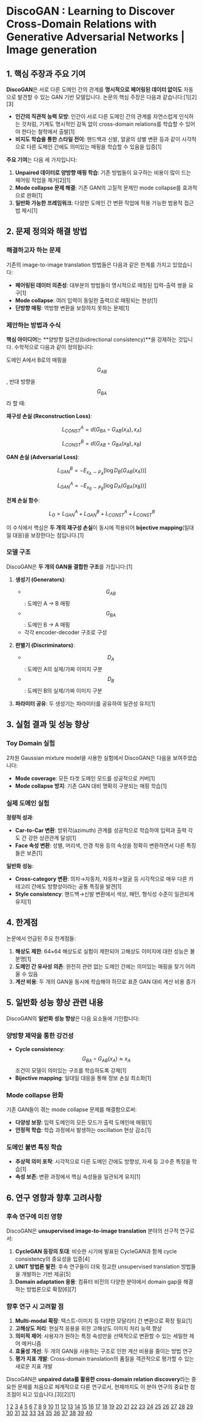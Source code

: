 # DiscoGAN : Learning to Discover Cross-Domain Relations with Generative Adversarial Networks | Image generation

## 1. 핵심 주장과 주요 기여

**DiscoGAN**은 서로 다른 도메인 간의 관계를 **명시적으로 페어링된 데이터 없이도** 자동으로 발견할 수 있는 GAN 기반 모델입니다. 논문의 핵심 주장은 다음과 같습니다:[1][2][3]

- **인간의 직관적 능력 모방**: 인간이 서로 다른 도메인 간의 관계를 자연스럽게 인식하는 것처럼, 기계도 명시적인 감독 없이 cross-domain relations를 학습할 수 있어야 한다는 철학에서 출발[1]
- **비지도 학습을 통한 스타일 전이**: 핸드백과 신발, 얼굴의 성별 변환 등과 같이 시각적으로 다른 도메인 간에도 의미있는 매핑을 학습할 수 있음을 입증[1]

**주요 기여**는 다음 세 가지입니다:
1. **Unpaired 데이터로 양방향 매핑 학습**: 기존 방법들이 요구하는 비용이 많이 드는 페어링 작업을 제거[2][1]
2. **Mode collapse 문제 해결**: 기존 GAN의 고질적 문제인 mode collapse를 효과적으로 완화[1]
3. **일반화 가능한 프레임워크**: 다양한 도메인 간 변환 작업에 적용 가능한 범용적 접근법 제시[1]

## 2. 문제 정의와 해결 방법

### 해결하고자 하는 문제

기존의 image-to-image translation 방법들은 다음과 같은 한계를 가지고 있었습니다:
- **페어링된 데이터 의존성**: 대부분의 방법들이 명시적으로 매칭된 입력-출력 쌍을 요구[1]
- **Mode collapse**: 여러 입력이 동일한 출력으로 매핑되는 현상[1]
- **단방향 매핑**: 역방향 변환을 보장하지 못하는 문제[1]

### 제안하는 방법과 수식

**핵심 아이디어**는 **양방향 일관성(bidirectional consistency)**을 강제하는 것입니다. 수학적으로 다음과 같이 정의됩니다:

도메인 A에서 B로의 매핑을 $$G_{AB}$$, 반대 방향을 $$G_{BA}$$라 할 때:

**재구성 손실 (Reconstruction Loss)**:

$$
L_{CONST}^A = d(G_{BA} \circ G_{AB}(x_A), x_A)
$$

$$
L_{CONST}^B = d(G_{AB} \circ G_{BA}(x_B), x_B)
$$

**GAN 손실 (Adversarial Loss)**:

$$
L_{GAN}^B = -E_{x_A \sim P_A}[\log D_B(G_{AB}(x_A))]
$$

$$
L_{GAN}^A = -E_{x_B \sim P_B}[\log D_A(G_{BA}(x_B))]
$$

**전체 손실 함수**:

$$
L_G = L_{GAN}^A + L_{GAN}^B + L_{CONST}^A + L_{CONST}^B
$$

이 수식에서 핵심은 **두 개의 재구성 손실**이 동시에 적용되어 **bijective mapping**(일대일 대응)을 보장한다는 점입니다.[1]

### 모델 구조

DiscoGAN은 **두 개의 GAN을 결합한 구조**를 가집니다:[1]

1. **생성기 (Generators)**: 
   - $$G_{AB}$$: 도메인 A → B 매핑
   - $$G_{BA}$$: 도메인 B → A 매핑
   - 각각 encoder-decoder 구조로 구성

2. **판별기 (Discriminators)**:
   - $$D_A$$: 도메인 A의 실제/가짜 이미지 구분
   - $$D_B$$: 도메인 B의 실제/가짜 이미지 구분

3. **파라미터 공유**: 두 생성기는 파라미터를 공유하여 일관성 유지[1]

## 3. 실험 결과 및 성능 향상

### Toy Domain 실험
2차원 Gaussian mixture model을 사용한 실험에서 DiscoGAN은 다음을 보여주었습니다:
- **Mode coverage**: 모든 타겟 도메인 모드를 성공적으로 커버[1]
- **Mode collapse 방지**: 기존 GAN 대비 명확히 구분되는 매핑 학습[1]

### 실제 도메인 실험

**정량적 성과**:
- **Car-to-Car 변환**: 방위각(azimuth) 관계를 성공적으로 학습하여 입력과 출력 각도 간 강한 상관관계 달성[1]
- **Face 속성 변환**: 성별, 머리색, 안경 착용 등의 속성을 정확히 변환하면서 다른 특징들은 보존[1]

**일반화 성능**:
- **Cross-category 변환**: 의자→자동차, 자동차→얼굴 등 시각적으로 매우 다른 카테고리 간에도 방향성이라는 공통 특징을 발견[1]
- **Style consistency**: 핸드백→신발 변환에서 색상, 패턴, 형식성 수준이 일관되게 유지[1]

## 4. 한계점

논문에서 언급된 주요 한계점들:

1. **해상도 제한**: 64×64 해상도로 실험이 제한되어 고해상도 이미지에 대한 성능은 불분명[1]
2. **도메인 간 유사성 의존**: 완전히 관련 없는 도메인 간에는 의미있는 매핑을 찾기 어려울 수 있음
3. **계산 비용**: 두 개의 GAN을 동시에 학습해야 하므로 표준 GAN 대비 계산 비용 증가

## 5. 일반화 성능 향상 관련 내용

DiscoGAN의 **일반화 성능 향상**은 다음 요소들에 기인합니다:

### 양방향 제약을 통한 강건성
- **Cycle consistency**: $$G_{BA} \circ G_{AB}(x_A) \approx x_A$$ 조건이 모델이 의미있는 구조를 학습하도록 강제[1]
- **Bijective mapping**: 일대일 대응을 통해 정보 손실 최소화[1]

### Mode collapse 완화
기존 GAN들이 겪는 mode collapse 문제를 해결함으로써:
- **다양성 보장**: 입력 도메인의 모든 모드가 출력 도메인에 매핑[1]
- **안정적 학습**: 학습 과정에서 발생하는 oscillation 현상 감소[1]

### 도메인 불변 특징 학습
- **추상적 의미 포착**: 시각적으로 다른 도메인 간에도 방향성, 자세 등 고수준 특징을 학습[1]
- **속성 보존**: 변환 과정에서 핵심 속성들을 일관되게 유지[1]

## 6. 연구 영향과 향후 고려사항

### 후속 연구에 미친 영향

DiscoGAN은 **unsupervised image-to-image translation** 분야의 선구적 연구로서:

1. **CycleGAN 등장의 토대**: 비슷한 시기에 발표된 CycleGAN과 함께 cycle consistency의 중요성을 입증[4]
2. **UNIT 방법론 발전**: 후속 연구들이 더욱 정교한 unsupervised translation 방법들을 개발하는 기반 제공[5]
3. **Domain adaptation 응용**: 컴퓨터 비전의 다양한 분야에서 domain gap을 해결하는 방법론으로 확장[6][7]

### 향후 연구 시 고려할 점

1. **Multi-modal 확장**: 텍스트-이미지 등 다양한 모달리티 간 변환으로 확장 필요[1]
2. **고해상도 처리**: 현실적 응용을 위한 고해상도 이미지 처리 능력 향상
3. **의미적 제어**: 사용자가 원하는 특정 속성만을 선택적으로 변환할 수 있는 세밀한 제어 메커니즘
4. **효율성 개선**: 두 개의 GAN을 사용하는 구조로 인한 계산 비용을 줄이는 방법 연구
5. **평가 지표 개발**: Cross-domain translation의 품질을 객관적으로 평가할 수 있는 새로운 지표 개발

DiscoGAN은 **unpaired data를 활용한 cross-domain relation discovery**라는 중요한 문제를 처음으로 체계적으로 다룬 연구로서, 현재까지도 이 분야 연구의 중요한 참조점이 되고 있습니다.[3][2][1]

[1](https://arxiv.org/pdf/1703.05192.pdf)
[2](https://proceedings.mlr.press/v70/kim17a/kim17a.pdf)
[3](https://arxiv.org/abs/1703.05192)
[4](https://arxiv.org/abs/1703.00848)
[5](https://openaccess.thecvf.com/content/CVPR2022/papers/Yang_Unsupervised_Image-to-Image_Translation_With_Generative_Prior_CVPR_2022_paper.pdf)
[6](https://dl.acm.org/doi/10.1145/3571306.3571438)
[7](https://ieeexplore.ieee.org/document/8902961/)
[8](https://ppl-ai-file-upload.s3.amazonaws.com/web/direct-files/attachments/22370781/614630cc-2d61-4915-8b06-39cc11cd0364/1703.05192v2.pdf)
[9](https://www.sae.org/content/2024-01-2191)
[10](https://xlink.rsc.org/?DOI=C5AN02572A)
[11](https://journals.sagepub.com/doi/full/10.3233/IDA-173807)
[12](https://xlink.rsc.org/?DOI=C8AN01901K)
[13](https://xlink.rsc.org/?DOI=C8AN02463D)
[14](https://xlink.rsc.org/?DOI=C5AN02403J)
[15](https://link.springer.com/10.1007/s41664-021-00204-w)
[16](https://xlink.rsc.org/?DOI=C5AN01823D)
[17](http://arxiv.org/pdf/2410.13599.pdf)
[18](https://arxiv.org/abs/2004.11660)
[19](http://arxiv.org/pdf/2308.12084.pdf)
[20](https://arxiv.org/pdf/2209.01339.pdf)
[21](http://arxiv.org/pdf/2303.05431.pdf)
[22](https://arxiv.org/pdf/2107.06700.pdf)
[23](http://arxiv.org/pdf/1811.10597.pdf)
[24](https://www.mdpi.com/2075-4442/11/2/74/pdf?version=1677229012)
[25](https://arxiv.org/pdf/1802.01345.pdf)
[26](https://dogfoottech.tistory.com/170)
[27](https://cl2020.tistory.com/17)
[28](https://wewinserv.tistory.com/67)
[29](https://arxiv.org/abs/2403.09646)
[30](https://dl.acm.org/doi/10.1145/3373477.3373705)
[31](https://www.youtube.com/watch?v=YJAHiirRb3I)
[32](https://github.com/JunlinHan/DCLGAN)
[33](https://d-research.or.kr/wi_files/paper_pdf/1268_paper.pdf)
[34](https://dl.acm.org/doi/10.5555/3305381.3305573)
[35](https://aistudy9314.tistory.com/64)
[36](https://github.com/SKTBrain/DiscoGAN)
[37](https://www.dbpia.co.kr/journal/articleDetail?nodeId=NODE07282170)
[38](https://hwanny-yy.tistory.com/5)
[39](https://www.sciencedirect.com/science/article/pii/S1574013723000205)
[40](https://hanstar4.tistory.com/11)
